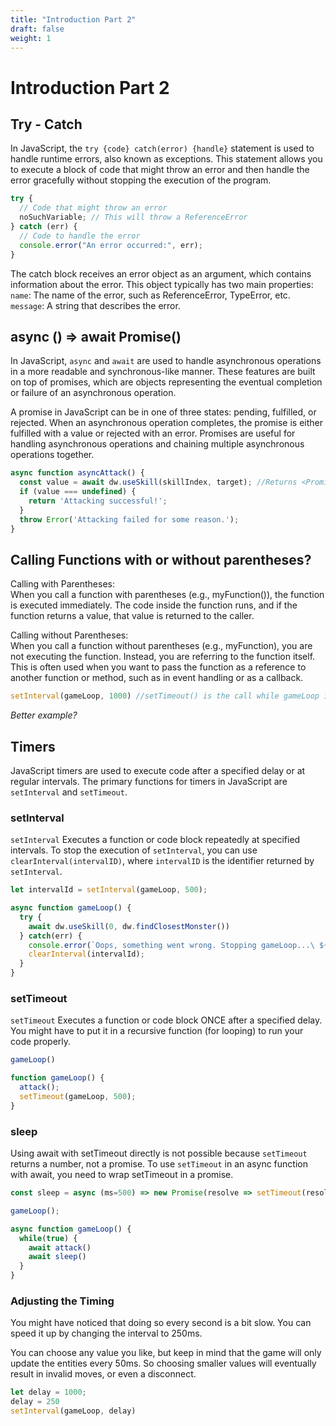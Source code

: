 ```yaml
---
title: "Introduction Part 2"
draft: false
weight: 1
---
```

# Introduction Part 2

## Try - Catch

In JavaScript, the `try {code} catch(error) {handle}` statement is used to handle runtime errors, also known as exceptions. This statement allows you to execute a block of code that might throw an error and then handle the error gracefully without stopping the execution of the program.

```js
try {
  // Code that might throw an error
  noSuchVariable; // This will throw a ReferenceError
} catch (err) {
  // Code to handle the error
  console.error("An error occurred:", err);
}
```

The catch block receives an error object as an argument, which contains information about the error. This object typically has two main properties:  
`name`: The name of the error, such as ReferenceError, TypeError, etc.  
`message`: A string that describes the error.

## async () => await Promise()

In JavaScript, `async` and `await` are used to handle asynchronous operations in a more readable and synchronous-like manner. These features are built on top of promises, which are objects representing the eventual completion or failure of an asynchronous operation.

A promise in JavaScript can be in one of three states: pending, fulfilled, or rejected. When an asynchronous operation completes, the promise is either fulfilled with a value or rejected with an error. Promises are useful for handling asynchronous operations and chaining multiple asynchronous operations together.

```js
async function asyncAttack() {
  const value = await dw.useSkill(skillIndex, target); //Returns <Promise> with <undefined> as resolve value
  if (value === undefined) {
    return 'Attacking successful!';
  }
  throw Error('Attacking failed for some reason.');
}
```

## Calling Functions with or without parentheses?

Calling with Parentheses:  
When you call a function with parentheses (e.g., myFunction()), the function is executed immediately. The code inside the function runs, and if the function returns a value, that value is returned to the caller.

Calling without Parentheses:  
When you call a function without parentheses (e.g., myFunction), you are not executing the function. Instead, you are referring to the function itself. This is often used when you want to pass the function as a reference to another function or method, such as in event handling or as a callback.

```js
setInterval(gameLoop, 1000) //setTimeout() is the call while gameLoop is referred.
```

*Better example?*

## Timers

JavaScript timers are used to execute code after a specified delay or at regular intervals. The primary functions for timers in JavaScript are `setInterval` and  `setTimeout`.

### setInterval

`setInterval` Executes a function or code block repeatedly at specified intervals. To stop the execution of `setInterval`, you can use `clearInterval(intervalID)`, where `intervalID` is the identifier returned by `setInterval`.

```js
let intervalId = setInterval(gameLoop, 500);

async function gameLoop() {
  try {
    await dw.useSkill(0, dw.findClosestMonster())
  } catch(err) {
    console.error(`Oops, something went wrong. Stopping gameLoop...\ ${err.message}`)
    clearInterval(intervalId);
  }
}
```

### setTimeout

`setTimeout` Executes a function or code block ONCE after a specified delay. You might have to put it in a recursive function (for looping) to run your code properly.

```js
gameLoop()

function gameLoop() {
  attack();
  setTimeout(gameLoop, 500);
}
```

### sleep

Using await with setTimeout directly is not possible because `setTimeout` returns a number, not a promise. To use `setTimeout` in an async function with await, you need to wrap setTimeout in a promise.

```js
const sleep = async (ms=500) => new Promise(resolve => setTimeout(resolve,ms))

gameLoop();

async function gameLoop() {
  while(true) {
    await attack()
    await sleep()
  }
}
```

### Adjusting the Timing

You might have noticed that doing so every second is a bit slow. You can speed it up by changing the interval to 250ms.

You can choose any value you like, but keep in mind that the game will only update the entities every 50ms.
So choosing smaller values will eventually result in invalid moves, or even a disconnect.

```js
let delay = 1000;
delay = 250
setInterval(gameLoop, delay)
```
